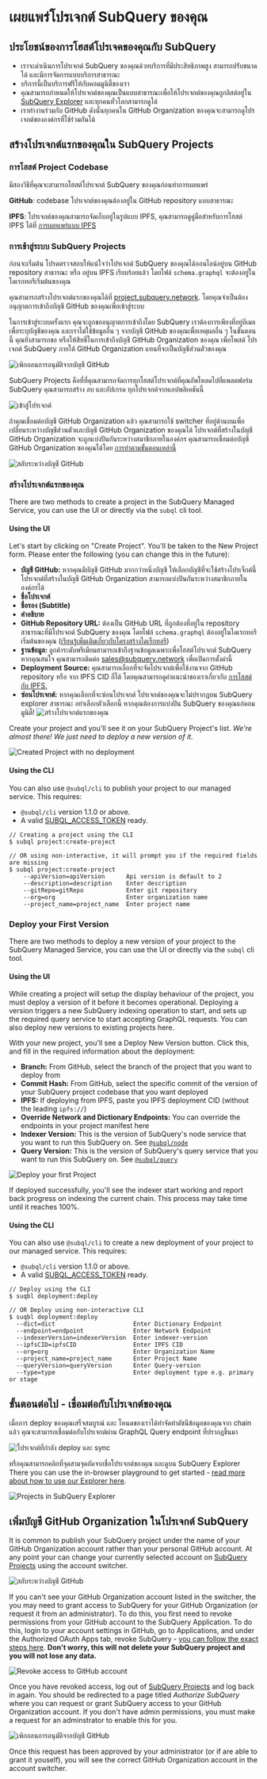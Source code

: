 # เผยแพร่โปรเจกต์ SubQuery ของคุณ

## ประโยชน์ของการโฮสต์โปรเจคของคุณกับ SubQuery

- เราจะดำเนินการโปรเจกต์ SubQuery ของคุณด้วยบริการที่มีประสิทธิภาพสูง สามารถปรับขนาดได้ และมีการจัดการแบบบริการสาธารณะ
- บริการนี้เป็นบริการฟรีให้กับคอมมูนิตี้ของเรา
- คุณสามารถกำหนดให้โปรเจกต์ของคุณเป็นแบบสาธารณะเพื่อให้โปรเจกต์ของคุณถูกลิสต์อยู่ใน [SubQuery Explorer](https://explorer.subquery.network) และทุกคนทั่วโลกสามารถดูได้
- เราทำงานร่วมกับ GitHub ดังนั้นทุกคนใน GitHub Organization ของคุณจะสามารถดูโปรเจกต์ขององค์กรที่ใช้ร่วมกันได้

## สร้างโปรเจกต์แรกของคุณใน SubQuery Projects

### การโฮสต์ Project Codebase

มีสองวิธีที่คุณจะสามารถโฮสต์โปรเจกต์ SubQuery ของคุณก่อนทำการเผยแพร่

**GitHub**: codebase โปรเจกต์ของคุณต้องอยู่ใน GitHub repository แบบสาธารณะ

**IPFS**: โปรเจกต์ของคุณสามารถจัดเก็บอยู่ในรูปแบบ IPFS, คุณสามารถดูคู่มือสำหรับการโฮสต์ IPFS ได้ที่ [การเผยแพร่แบบ IPFS](ipfs.md)

### การเข้าสู่ระบบ SubQuery Projects

ก่อนจะเริ่มต้น โปรดตรวจสอบให้แน่ใจว่าโปรเจกต์ SubQuery ของคุณได้ออนไลน์อยู่บน GitHub repository สาธารณะ หรือ อยู่บน IPFS เรียบร้อยแล้ว โดยไฟล์ `schema.graphql` จะต้องอยู่ในไดเรกทอรีเริ่มต้นของคุณ

คุณสามารถสร้างโปรเจกต์แรกของคุณได้ที่ [project.subquery.network](https://project.subquery.network). โดยคุณจำเป็นต้องอนุญาตการเข้าถึงบัญชี GitHub ของคุณเพื่อเข้าสู่ระบบ

ในการเข้าสู่ระบบครั้งแรก คุณจะถูกขออนุญาตการเข้าถึงโดย SubQuery เราต้องการเพียงที่อยู่อีเมลเพื่อระบุบัญชีของคุณ และเราไม่ใช้ข้อมูลอื่น ๆ จากบัญชี GitHub ของคุณเพื่อเหตุผลอื่น ๆ ในขั้นตอนนี้ คุณยังสามารถขอ หรือให้สิทธิ์ในการเข้าถึงบัญชี GitHub Organization ของคุณ เพื่อโพสต์ โปรเจกต์ SubQuery ภายใต้ GitHub Organization แทนที่จะเป็นบัญชีส่วนตัวของคุณ

![เพิกถอนการอนุมัติจากบัญชี GitHub](/assets/img/project_auth_request.png)

SubQuery Projects คือที่ที่คุณสามารถจัดการทุกโฮสต์โปรเจกต์ที่คุณอัพโหลดไปที่แพลตฟอร์ม SubQuery คุณสามารถสร้าง ลบ และอัปเกรด ทุกโปรเจกต์จากแอปพลิเคชันนี้

![เข้าสู่โปรเจกต์](/assets/img/projects-dashboard.png)

ถ้าคุณเชื่อมต่อบัญชี GitHub Organization แล้ว คุณสามารถใช้ switcher ที่อยู่ด้านบนเพื่อเปลี่ยนระหว่างบัญชีส่วนตัวและบัญชี GitHub Organization ของคุณได้ โปรเจกต์ที่สร้างในบัญชี GitHub Organization จะถูกแบ่งปันกันระหว่างสมาชิกภายในองค์กร คุณสามารถเชื่อมต่อบัญชี GitHub Organization ของคุณได้โดย [การทำตามขั้นตอนเหล่านี้](#add-github-organization-account-to-subquery-projects)

![สลับระหว่างบัญชี GitHub](/assets/img/projects-account-switcher.png)

### สร้างโปรเจกต์แรกของคุณ

There are two methods to create a project in the SubQuery Managed Service, you can use the UI or directly via the `subql` cli tool.

#### Using the UI

Let's start by clicking on "Create Project". You'll be taken to the New Project form. Please enter the following (you can change this in the future):

- **บัญชี GitHub:** หากคุณมีบัญชี GitHub มากกว่าหนึ่งบัญชี ให้เลือกบัญชีที่จะใช้สร้างโปรเจ็กต์นี้ โปรเจกต์ที่สร้างในบัญชี GitHub Organization สามารถแบ่งปันกันระหว่างสมาชิกภายในองค์กรได้
- **ชื่อโปรเจกต์**
- **ชื่อรอง (Subtitle)**
- **คำอธิบาย**
- **GitHub Repository URL:** ต้องเป็น GitHub URL ที่ถูกต้องที่อยู่ใน repository สาธารณะที่มีโปรเจกต์ SubQuery ของคุณ โดยไฟล์ `schema.graphql` ต้องอยู่ในไดเรกทอรีเริ่มต้นของคุณ ([เรียนรู้เพิ่มเติมเกี่ยวกับโครงสร้างไดเร็กทอรี](../create/introduction.md#directory-structure))
- **ฐานข้อมูล:** ลูกค้าระดับพรีเมียมสามารถเข้าถึงฐานข้อมูลเฉพาะเพื่อโฮสต์โปรเจกต์ SubQuery หากคุณสนใจ คุณสามารถติดต่อ [sales@subquery.network](mailto:sales@subquery.network) เพื่อเปิดการตั้งค่านี้
- **Deployment Source:** คุณสามารถเลือกที่จะจัดโปรเจกต์เพื่อใช้งานจาก GitHub repository หรือ จาก IPFS CID ก็ได้ โดยคุณสามารถดูคำแนะนำของเราเกี่ยวกับ [การโฮสต์กับ IPFS.](ipfs.md)
- **ซ่อนโปรเจกต์:** หากคุณเลือกที่จะซ่อนโปรเจกต์ โปรเจกต์ของคุณจะไม่ปรากฎบน SubQuery explorer สาธารณะ อย่าเลือกตัวเลือกนี้ หากคุณต้องการแบ่งปัน SubQuery ของคุณแก่คอมมูนิตี้! ![สร้างโปรเจกต์แรกของคุณ](/assets/img/projects-create.png)

Create your project and you'll see it on your SubQuery Project's list. _We're almost there! We just need to deploy a new version of it._

![Created Project with no deployment](/assets/img/projects-no-deployment.png)

#### Using the CLI

You can also use `@subql/cli` to publish your project to our managed service. This requires:

- `@subql/cli` version 1.1.0 or above.
- A valid [SUBQL_ACCESS_TOKEN](/docs/run_publish/ipfs.md#prepare-your-subqlaccesstoken) ready.

```shell
// Creating a project using the CLI
$ subql project:create-project

// OR using non-interactive, it will prompt you if the required fields are missing
$ subql project:create-project
    --apiVersion=apiVersion      Api version is default to 2
    --description=description    Enter description
    --gitRepo=gitRepo            Enter git repository
    --org=org                    Enter organization name
    --project_name=project_name  Enter project name
```

### Deploy your First Version

There are two methods to deploy a new version of your project to the SubQuery Managed Service, you can use the UI or directly via the `subql` cli tool.

#### Using the UI

While creating a project will setup the display behaviour of the project, you must deploy a version of it before it becomes operational. Deploying a version triggers a new SubQuery indexing operation to start, and sets up the required query service to start accepting GraphQL requests. You can also deploy new versions to existing projects here.

With your new project, you'll see a Deploy New Version button. Click this, and fill in the required information about the deployment:

- **Branch:** From GitHub, select the branch of the project that you want to deploy from
- **Commit Hash:** From GitHub, select the specific commit of the version of your SubQuery project codebase that you want deployed
- **IPFS:** If deploying from IPFS, paste you IPFS deployment CID (without the leading `ipfs://`)
- **Override Network and Dictionary Endpoints:** You can override the endpoints in your project manifest here
- **Indexer Version:** This is the version of SubQuery's node service that you want to run this SubQuery on. See [`@subql/node`](https://www.npmjs.com/package/@subql/node)
- **Query Version:** This is the version of SubQuery's query service that you want to run this SubQuery on. See [`@subql/query`](https://www.npmjs.com/package/@subql/query)

![Deploy your first Project](https://static.subquery.network/media/projects/projects-first-deployment.png)

If deployed successfully, you'll see the indexer start working and report back progress on indexing the current chain. This process may take time until it reaches 100%.

#### Using the CLI

You can also use `@subql/cli` to create a new deployment of your project to our managed service. This requires:

- `@subql/cli` version 1.1.0 or above.
- A valid [SUBQL_ACCESS_TOKEN](/docs/run_publish/ipfs.md#prepare-your-subqlaccesstoken) ready.

```shell
// Deploy using the CLI
$ suqbl deployment:deploy

// OR Deploy using non-interactive CLI
$ suqbl deployment:deploy
  --dict=dict                      Enter Dictionary Endpoint
  --endpoint=endpoint              Enter Network Endpoint
  --indexerVersion=indexerVersion  Enter indexer-version
  --ipfsCID=ipfsCID                Enter IPFS CID
  --org=org                        Enter Organization Name
  --project_name=project_name      Enter Project Name
  --queryVersion=queryVersion      Enter Query-version
  --type=type                      Enter deployment type e.g. primary or stage
```

## ขั้นตอนต่อไป - เชื่อมต่อกับโปรเจกต์ของคุณ

เมื่อการ deploy ของคุณเสร็จสมบูรณ์ และ โหนดของเราได้ทำจัดทำดัชนีข้อมูลของคุณจาก chain แล้ว คุณจะสามารถเชื่อมต่อกับโปรเจกต์ผ่าน GraphQL Query endpoint ที่ปรากฎขึ้นมา

![โปรเจกต์ที่กำลัง deploy และ sync](/assets/img/projects-deploy-sync.png)

หรือคุณสามารถคลิกที่จุดสามจุดถัดจากชื่อโปรเจกต์ของคุณ และดูบน SubQuery Explorer There you can use the in-browser playground to get started - [read more about how to use our Explorer here](../run_publish/query.md).

![Projects in SubQuery Explorer](/assets/img/projects-explorer.png)

## เพิ่มบัญชี GitHub Organization ในโปรเจกต์ SubQuery

It is common to publish your SubQuery project under the name of your GitHub Organization account rather than your personal GitHub account. At any point your can change your currently selected account on [SubQuery Projects](https://project.subquery.network) using the account switcher.

![สลับระหว่างบัญชี GitHub](/assets/img/projects-account-switcher.png)

If you can't see your GitHub Organization account listed in the switcher, the you may need to grant access to SubQuery for your GitHub Organization (or request it from an administrator). To do this, you first need to revoke permissions from your GitHub account to the SubQuery Application. To do this, login to your account settings in GitHub, go to Applications, and under the Authorized OAuth Apps tab, revoke SubQuery - [you can follow the exact steps here](https://docs.github.com/en/github/authenticating-to-github/keeping-your-account-and-data-secure/reviewing-your-authorized-applications-oauth). **Don't worry, this will not delete your SubQuery project and you will not lose any data.**

![Revoke access to GitHub account](/assets/img/project_auth_revoke.png)

Once you have revoked access, log out of [SubQuery Projects](https://project.subquery.network) and log back in again. You should be redirected to a page titled _Authorize SubQuery_ where you can request or grant SubQuery access to your GitHub Organization account. If you don't have admin permissions, you must make a request for an adminstrator to enable this for you.

![เพิกถอนการอนุมัติจากบัญชี GitHub](/assets/img/project_auth_request.png)

Once this request has been approved by your administrator (or if are able to grant it youself), you will see the correct GitHub Organization account in the account switcher.
